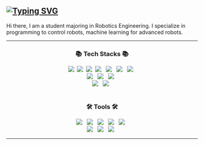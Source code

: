 ## [![Typing SVG](https://readme-typing-svg.demolab.com/?font=Sedan+SC&lines=Welcome+to+my+github+page+👋&color=000000&repeat=true&duration=3000&size=35&width=600&pause=10000)](https://git.io/typing-svg)

Hi there, I am a student majoring in Robotics Engineering. I specialize in programming to control robots, machine learning for advanced robots.

<!--![header](https://capsule-render.vercel.app/api?type=slice&color=auto&height=120&section=header&animation=fadeIn&text=Robotics%20Engineering&fontSize=60)-->

<hr>
<h3 align="center">📚 Tech Stacks 📚</h3>

<div align="center">
  <img src="https://img.shields.io/badge/c++-00599C?style=for-the-badge&logo=c%2B%2B&logoColor=white" />&nbsp
  <img src="https://img.shields.io/badge/C-A8B9CC?style=for-the-badge&logo=C&logoColor=white" />&nbsp 
  <img src="https://img.shields.io/badge/python-3670A0?style=for-the-badge&logo=python&logoColor=ffdd54" />&nbsp
  <img src="https://img.shields.io/badge/java-007396?style=for-the-badge&logo=java&logoColor=white" /> &nbsp
  <img src="https://img.shields.io/badge/matlab-F05032?style=for-the-badge&logo=mathwork&logoColor=white" /> &nbsp  
  <img src="https://img.shields.io/badge/Android-3DDC84?style=for-the-badge&logo=Android&logoColor=white"/> &nbsp
  <img src="https://img.shields.io/badge/AVR-000000?style=for-the-badge&logo=Atmel&logoColor=white"/> &nbsp
  <br>
  <img src="https://img.shields.io/badge/Excel VBA-269539?style=for-the-badge&logo=excel&logoColor=white"/> &nbsp
  <img src="https://img.shields.io/badge/PowerPoint VBA-cc0000?style=for-the-badge&logo=powerpoint&logoColor=white"/> &nbsp
  <img src="https://img.shields.io/badge/MS Access-990000?style=for-the-badge&logo=powerpoint&logoColor=white"/> &nbsp
  <br>
  <img src="https://img.shields.io/badge/Linux-FCC624?style=for-the-badge&logo=linux&logoColor=black"/> &nbsp
  <img src="https://img.shields.io/badge/ROS2-22314E?style=for-the-badge&logo=ros&logoColor=white"/> &nbsp
</div>

<br>

<h3 align="center">🛠️ Tools 🛠️</h3>
<div align="center">
  <img src="https://img.shields.io/badge/github-181717?style=for-the-badge&logo=github&logoColor=white"> &nbsp
  <img src="https://img.shields.io/badge/git-F05032?style=for-the-badge&logo=git&logoColor=white"> &nbsp
  <img src="https://img.shields.io/badge/Visual Studio-56347c?style=for-the-badge&logo=visualstudio&logoColor=white"> &nbsp
  <img src="https://img.shields.io/badge/Visual Studio Code-2396f3?style=for-the-badge&logo=visualstudiocode&logoColor=white"> &nbsp
  <img src="https://img.shields.io/badge/Jupyter Notebook-F37626?style=for-the-badge&logo=jupyter&logoColor=white"> &nbsp <br>
  <img src="https://img.shields.io/badge/Atmel Studio-ed1c40?style=for-the-badge&logo=atmelstudio&logoColor=white"> &nbsp
  <img src="https://img.shields.io/badge/Android Studio-3DDC84?style=for-the-badge&logo=androidstudio&logoColor=white"> &nbsp
  <img src="https://img.shields.io/badge/Notion-EEEEEE?style=for-the-badge&logo=notion&logoColor=black" /> &nbsp

</div>
<hr>

<!--[![Solved.ac 프로필](http://mazassumnida.wtf/api/v2/generate_badge?boj=kijung553)](https://solved.ac/kijung553)-->
<!--![Anurag's GitHub stats](https://github-readme-stats.vercel.app/api?username=mongshil553&show_icons=true&theme=radical)-->


<!--
**mongshil553/mongshil553** is a ✨ _special_ ✨ repository because its `README.md` (this file) appears on your GitHub profile.

Here are some ideas to get you started:

- 🔭 I’m currently working on ...
- 🌱 I’m currently learning ...
- 👯 I’m looking to collaborate on ...
- 🤔 I’m looking for help with ...
- 💬 Ask me about ...
- 📫 How to reach me: ...
- 😄 Pronouns: ...
- ⚡ Fun fact: ...
-->
